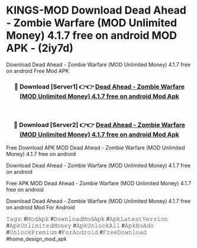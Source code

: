 # KINGS-MOD Download Dead Ahead - Zombie Warfare (MOD Unlimited Money) 4.1.7 free on android MOD APK - (2iy7d)
Download Dead Ahead - Zombie Warfare (MOD Unlimited Money) 4.1.7 free on android Free Mod APK

<div align="center">
<h3>🔴 Download [Server1] 👉👉 <a href="https://apk-comot.site?title=Dead_Ahead_-_Zombie_Warfare_(MOD_Unlimited_Money)_4.1.7_free_on_android">Dead Ahead - Zombie Warfare (MOD Unlimited Money) 4.1.7 free on android Mod Apk</a></h3><br>

<h3>🔴 Download [Server2] 👉👉 <a href="https://apk-comot.site?title=Dead_Ahead_-_Zombie_Warfare_(MOD_Unlimited_Money)_4.1.7_free_on_android">Dead Ahead - Zombie Warfare (MOD Unlimited Money) 4.1.7 free on android Mod Apk</a></h3>
</div>


Free Download APK MOD Dead Ahead - Zombie Warfare (MOD Unlimited Money) 4.1.7 free on android

Download Dead Ahead - Zombie Warfare (MOD Unlimited Money) 4.1.7 free on android 

Free APK MOD Dead Ahead - Zombie Warfare (MOD Unlimited Money) 4.1.7 free on android 

Download Dead Ahead - Zombie Warfare (MOD Unlimited Money) 4.1.7 free on android Mod For Android

𝚃𝚊𝚐𝚜: #𝙼𝚘𝚍𝙰𝚙𝚔 #𝙳𝚘𝚠𝚗𝚕𝚘𝚊𝚍𝙼𝚘𝚍𝙰𝚙𝚔 #𝙰𝚙𝚔𝙻𝚊𝚝𝚎𝚜𝚝𝚅𝚎𝚛𝚜𝚒𝚘𝚗 #𝙰𝚙𝚔𝚄𝚗𝚕𝚒𝚖𝚒𝚝𝚎𝚍𝙼𝚘𝚗𝚎𝚢 #𝙰𝚙𝚔𝚄𝚗𝚕𝚘𝚌𝚔𝙰𝚕𝚕 #𝙰𝚙𝚔𝙽𝚘𝙰𝚍𝚜 #𝚄𝚗𝚕𝚘𝚌𝚔𝙿𝚛𝚎𝚖𝚒𝚞𝚖 #𝙵𝚘𝚛𝙰𝚗𝚍𝚛𝚘𝚒𝚍 #𝙵𝚛𝚎𝚎𝙳𝚘𝚠𝚗𝚕𝚘𝚊𝚍 #home_design_mod_apk